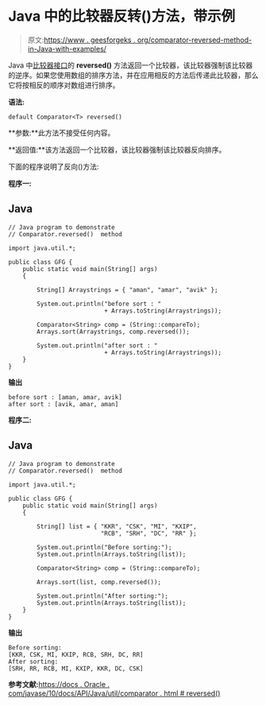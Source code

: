 # Java 中的比较器反转()方法，带示例

> 原文:[https://www . geesforgeks . org/comparator-reversed-method-in-Java-with-examples/](https://www.geeksforgeeks.org/comparator-reversed-method-in-java-with-examples/)

Java 中[比较器接口](https://www.geeksforgeeks.org/comparator-interface-java/)的 **reversed()** 方法返回一个比较器，该比较器强制该比较器的逆序。如果您使用数组的排序方法，并在应用相反的方法后传递此比较器，那么它将按相反的顺序对数组进行排序。

**语法:**

```
default Comparator<T> reversed()
```

**参数:**此方法不接受任何内容。

**返回值:**该方法返回一个比较器，该比较器强制该比较器反向排序。

下面的程序说明了反向()方法:

**程序一:**

## Java

```
// Java program to demonstrate
// Comparator.reversed()  method

import java.util.*;

public class GFG {
    public static void main(String[] args)
    {

        String[] Arraystrings = { "aman", "amar", "avik" };

        System.out.println("before sort : "
                           + Arrays.toString(Arraystrings));

        Comparator<String> comp = (String::compareTo);
        Arrays.sort(Arraystrings, comp.reversed());

        System.out.println("after sort : "
                           + Arrays.toString(Arraystrings));
    }
}
```

**输出**

```
before sort : [aman, amar, avik]
after sort : [avik, amar, aman]

```

**程序二:**

## Java

```
// Java program to demonstrate
// Comparator.reversed()  method

import java.util.*;

public class GFG {
    public static void main(String[] args)
    {

        String[] list = { "KKR", "CSK", "MI", "KXIP",
                          "RCB", "SRH", "DC", "RR" };

        System.out.println("Before sorting:");
        System.out.println(Arrays.toString(list));

        Comparator<String> comp = (String::compareTo);

        Arrays.sort(list, comp.reversed());

        System.out.println("After sorting:");
        System.out.println(Arrays.toString(list));
    }
}
```

**输出**

```
Before sorting:
[KKR, CSK, MI, KXIP, RCB, SRH, DC, RR]
After sorting:
[SRH, RR, RCB, MI, KXIP, KKR, DC, CSK]

```

**参考文献:**[https://docs . Oracle . com/javase/10/docs/API/Java/util/comparator . html # reversed()](https://docs.oracle.com/javase/10/docs/api/java/util/Comparator.html#reversed())